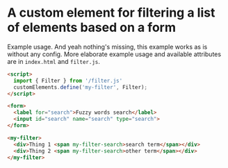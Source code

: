 # A custom element for filtering a list of elements based on a form

Example usage. And yeah nothing's missing, this example works as is without any config. More elaborate example usage and available attributes are in `index.html` and `filter.js`.

```html
<script>
  import { Filter } from '/filter.js'
  customElements.define('my-filter', Filter);
</script>

<form>
  <label for="search">Fuzzy words search</label>
  <input id="search" name="search" type="search">
</form>

<my-filter>
  <div>Thing 1 <span my-filter-search>search term</span></div>
  <div>Thing 2 <span my-filter-search>other term</span></div>
</my-filter>
```
